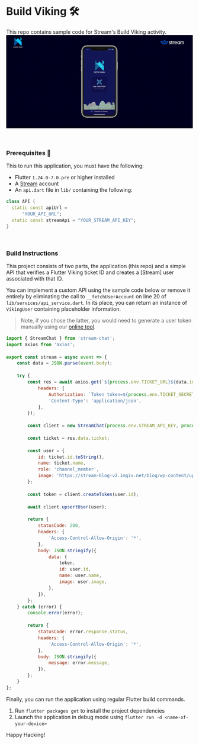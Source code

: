 # Build Viking 🛠
This repo contains sample code for Stream's Build Viking activity. 
![Demo Gif](./demo.gif)

<br/>

### Prerequisites 🧬
This to run this application, you must have the following:
- Flutter `1.24.0-7.0.pre` or higher installed
- A [Stream](https://bit.ly/35mihAp) account 
- An `api.dart` file in `lib/` containing the following:
```dart
class API {
  static const apiUrl =
      "YOUR_API_URL";
  static const streamApi = "YOUR_STREAM_API_KEY";
}
```

<br/>

### Build Instructions 
This project consists of two parts, the application (this repo) and a simple API that verifies a Flutter Viking ticket ID and creates a [Stream] user associated with that ID.

You can implement a custom API using the sample code below or remove it entirely by eliminating the call to `__fetchUserAccount` on line 20 of `lib/services/api_service.dart`. In its place, you can return an instance of `VikingUser` containing placeholder information.

> Note, if you chose the latter, you would need to generate a user token manually using our [online tool](https://getstream.io/chat/docs/token_generator/?language=dart).   
```js
import { StreamChat } from 'stream-chat';
import axios from 'axios';

export const stream = async event => {
	const data = JSON.parse(event.body);

	try {
		const res = await axios.get(`${process.env.TICKET_URL}${data.id}`, {
			headers: {
				Authorization: `Token token=${process.env.TICKET_SECRET}`,
				'Content-Type': 'application/json',
			},
		});

		const client = new StreamChat(process.env.STREAM_API_KEY, process.env.STREAM_API_SECRET);

		const ticket = res.data.ticket;

		const user = {
			id: ticket.id.toString(),
			name: ticket.name,
			role: 'channel_member',
			image: 'https://stream-blog-v2.imgix.net/blog/wp-content/uploads/35e4570ddc67c374f9dbbf57c743acaa/dash.png',
		};

		const token = client.createToken(user.id);

		await client.upsertUser(user);

		return {
			statusCode: 200,
			headers: {
				'Access-Control-Allow-Origin': '*',
			},
			body: JSON.stringify({
				data: {
					token,
					id: user.id,
					name: user.name,
					image: user.image,
				},
			}),
		};
	} catch (error) {
		console.error(error);
		
		return {
			statusCode: error.response.status,
			headers: {
				'Access-Control-Allow-Origin': '*',
			},
			body: JSON.stringify({
				message: error.message,
			}),
		};
	}
};
```

Finally, you can run the application using regular Flutter build commands. 

1. Run `flutter packages get` to install the project dependencies 
2. Launch the application in debug mode using `flutter run -d <name-of-your-device>`

Happy Hacking!
